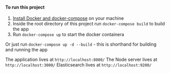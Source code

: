 #### To run this project
1. [Install Docker and docker-compose](https://docs.docker.com/docker-for-mac/install/#install-and-run-docker-for-mac) on your machine
2. Inside  the root directory of this project run `docker-compose build` to build the app
3. Run `docker-compose up` to start the docker containera

Or just run `docker-compose up -d --build` - this is shorthand for building and running the app

The application lives at `http://localhost:8080/`
The Node server lives at `http://localhost:3000/`
Elasticsearch lives at `http://localhost:9200/`